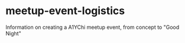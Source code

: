 # meetup-event-logistics
Information on creating a A1YChi meetup event, from concept to "Good Night"
